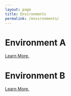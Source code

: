 ```yaml
---
layout: page
title: Environments
permalink: /environments/
---
```


# Environment A
[Learn More.](/environments/environment-a/)

# Environment B
[Learn More.](/environments/environment-b/)